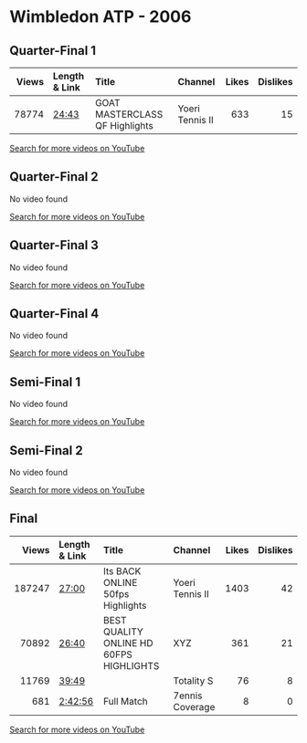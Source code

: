 
# Wimbledon ATP - 2006
    
## Quarter-Final 1
|   Views | Length & Link                                        | Title                              | Channel         |   Likes |   Dislikes |
|--------:|:-----------------------------------------------------|:-----------------------------------|:----------------|--------:|-----------:|
|   78774 | [24:43](https://www.youtube.com/watch?v=LZIhJtEGya4) | GOAT MASTERCLASS     QF Highlights | Yoeri Tennis II |     633 |         15 |

[Search for more videos on YouTube](https://www.youtube.com/results?search_query=%22wimbledon%22+%22Federer%22+%22Ancic%22+%222006%22+%22highlights%22)     

## Quarter-Final 2
No video found

[Search for more videos on YouTube](https://www.youtube.com/results?search_query=%22wimbledon%22+%22Bjorkman%22+%22Stepanek%22+%222006%22+%22highlights%22)     

## Quarter-Final 3
No video found

[Search for more videos on YouTube](https://www.youtube.com/results?search_query=%22wimbledon%22+%22Baghdatis%22+%22Hewitt%22+%222006%22+%22highlights%22)     

## Quarter-Final 4
No video found

[Search for more videos on YouTube](https://www.youtube.com/results?search_query=%22wimbledon%22+%22Nadal%22+%22Nieminen%22+%222006%22+%22highlights%22)     

## Semi-Final 1
No video found

[Search for more videos on YouTube](https://www.youtube.com/results?search_query=%22wimbledon%22+%22Federer%22+%22Bjorkman%22+%222006%22+%22highlights%22)     

## Semi-Final 2
No video found

[Search for more videos on YouTube](https://www.youtube.com/results?search_query=%22wimbledon%22+%22Nadal%22+%22Baghdatis%22+%222006%22+%22highlights%22)     

## Final
|   Views | Length & Link                                          | Title                                       | Channel         |   Likes |   Dislikes |
|--------:|:-------------------------------------------------------|:--------------------------------------------|:----------------|--------:|-----------:|
|  187247 | [27:00](https://www.youtube.com/watch?v=3zcOZfPWc9I)   | Its BACK ONLINE      50fps Highlights       | Yoeri Tennis II |    1403 |         42 |
|   70892 | [26:40](https://www.youtube.com/watch?v=LauW9aLUIvQ)   | BEST QUALITY ONLINE     HD 60FPS HIGHLIGHTS | XYZ             |     361 |         21 |
|   11769 | [39:49](https://www.youtube.com/watch?v=iBntZiNonTw)   |                                             | Totality S      |      76 |          8 |
|     681 | [2:42:56](https://www.youtube.com/watch?v=qT8ZNky3ptg) | Full Match                                  | 7ennis Coverage |       8 |          0 |

[Search for more videos on YouTube](https://www.youtube.com/results?search_query=%22wimbledon%22+%22Federer%22+%22Nadal%22+%222006%22+%22highlights%22)     

